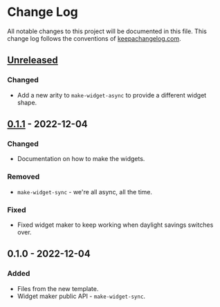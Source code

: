 # Change Log
All notable changes to this project will be documented in this file. This change log follows the conventions of [keepachangelog.com](http://keepachangelog.com/).

## [Unreleased]
### Changed
- Add a new arity to `make-widget-async` to provide a different widget shape.

## [0.1.1] - 2022-12-04
### Changed
- Documentation on how to make the widgets.

### Removed
- `make-widget-sync` - we're all async, all the time.

### Fixed
- Fixed widget maker to keep working when daylight savings switches over.

## 0.1.0 - 2022-12-04
### Added
- Files from the new template.
- Widget maker public API - `make-widget-sync`.

[Unreleased]: https://github.com/your-name/day-4/compare/0.1.1...HEAD
[0.1.1]: https://github.com/your-name/day-4/compare/0.1.0...0.1.1

